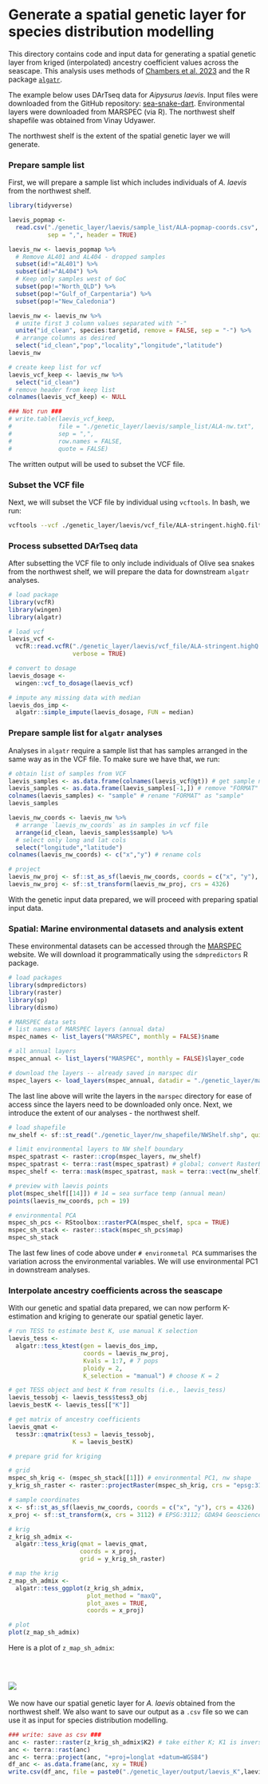 # Generate a spatial genetic layer for species distribution modelling

This directory contains code and input data for generating a spatial genetic layer from kriged (interpolated) ancestry coefficient values across the seascape. This analysis uses methods of [Chambers et al. 2023](https://doi.org/10.1111/1755-0998.13884) and the R package [`algatr`](https://github.com/TheWangLab/algatr).

The example below uses DArTseq data for <i>Aipysurus laevis</i>. Input files were downloaded from the GitHub repository: [sea-snake-dart](https://github.com/a-lud/sea-snake-dart). Environmental layers were downloaded from MARSPEC (via R). The northwest shelf shapefile was obtained from Vinay Udyawer. 

The northwest shelf is the extent of the spatial genetic layer we will generate.

### Prepare sample list
First, we will prepare a sample list which includes individuals of <i>A. laevis</i> from the northwest shelf.

```r
library(tidyverse)

laevis_popmap <- 
  read.csv("./genetic_layer/laevis/sample_list/ALA-popmap-coords.csv",
           sep = ",", header = TRUE)

laevis_nw <- laevis_popmap %>% 
  # Remove AL401 and AL404 - dropped samples
  subset(id!="AL401") %>% 
  subset(id!="AL404") %>% 
  # Keep only samples west of GoC
  subset(pop!="North_QLD") %>% 
  subset(pop!="Gulf_of_Carpentaria") %>% 
  subset(pop!="New_Caledonia")

laevis_nw <- laevis_nw %>%
  # unite first 3 column values separated with "-"
  unite("id_clean", species:targetid, remove = FALSE, sep = "-") %>% 
  # arrange columns as desired
  select("id_clean","pop","locality","longitude","latitude")
laevis_nw

# create keep list for vcf
laevis_vcf_keep <- laevis_nw %>% 
  select("id_clean")
# remove header from keep list
colnames(laevis_vcf_keep) <- NULL

### Not run ###
# write.table(laevis_vcf_keep,
#             file = "./genetic_layer/laevis/sample_list/ALA-nw.txt",
#             sep = ",",
#             row.names = FALSE,
#             quote = FALSE)
```

The written output will be used to subset the VCF file.

### Subset the VCF file
Next, we will subset the VCF file by individual using `vcftools`. In bash, we run:
```bash
vcftools --vcf ./genetic_layer/laevis/vcf_file/ALA-stringent.highQ.filtered.vcf --keep ./genetic_layer/laevis/sample-list/ALA-nw.txt --recode --stdout > ./genetic_layer/laevis/vcf_file/ALA-stringent.highQ.filtered.nw.keep.vcf
```

### Process subsetted DArTseq data
After subsetting the VCF file to only include individuals of Olive sea snakes from the northwest shelf, we will prepare the data for downstream `algatr` analyses.
```r
# load package
library(vcfR)
library(wingen)
library(algatr)

# load vcf
laevis_vcf <- 
  vcfR::read.vcfR("./genetic_layer/laevis/vcf_file/ALA-stringent.highQ.filtered.nw.keep.vcf", 
                  verbose = TRUE)

# convert to dosage
laevis_dosage <- 
  wingen::vcf_to_dosage(laevis_vcf)

# impute any missing data with median
laevis_dos_imp <- 
  algatr::simple_impute(laevis_dosage, FUN = median)
```

### Prepare sample list for `algatr` analyses
Analyses in `algatr` require a sample list that has samples arranged in the same way as in the VCF file. To make sure we have that, we run:
```r
# obtain list of samples from VCF
laevis_samples <- as.data.frame(colnames(laevis_vcf@gt)) # get sample names from ala_vcf
laevis_samples <- as.data.frame(laevis_samples[-1,]) # remove "FORMAT" colname
colnames(laevis_samples) <- "sample" # rename "FORMAT" as "sample"
laevis_samples

laevis_nw_coords <- laevis_nw %>%
  # arrange `laevis_nw_coords` as in samples in vcf file
  arrange(id_clean, laevis_samples$sample) %>% 
  # select only long and lat cols
  select("longitude","latitude")
colnames(laevis_nw_coords) <- c("x","y") # rename cols

# project
laevis_nw_proj <- sf::st_as_sf(laevis_nw_coords, coords = c("x", "y"), crs = "epsg:4326")
laevis_nw_proj <- sf::st_transform(laevis_nw_proj, crs = 4326)
```
With the genetic input data prepared, we will proceed with preparing spatial input data.

### Spatial: Marine environmental datasets and analysis extent
These environmental datasets can be accessed through the [MARSPEC](https://marspec.weebly.com/) website. We will download it programmatically using the `sdmpredictors` R package.
```r
# load packages
library(sdmpredictors)
library(raster)
library(sp)
library(dismo)

# MARSPEC data sets
# list names of MARSPEC layers (annual data) 
mspec_names <- list_layers("MARSPEC", monthly = FALSE)$name 

# all annual layers
mspec_annual <- list_layers("MARSPEC", monthly = FALSE)$layer_code 

# download the layers -- already saved in marspec dir
mspec_layers <- load_layers(mspec_annual, datadir = "./genetic_layer/marspec/")
```
The last line above will write the layers in the `marspec` directory for ease of access since the layers need to be downloaded only once. Next, we introduce the extent of our analyses - the northwest shelf.
```r
# load shapefile
nw_shelf <- sf::st_read("./genetic_layer/nw_shapefile/NWShelf.shp", quiet = TRUE) %>% sf::st_transform(4326)

# limit environmental layers to NW shelf boundary
mspec_spatrast <- raster::crop(mspec_layers, nw_shelf)
mspec_spatrast <- terra::rast(mspec_spatrast) # global; convert RasterBrick to SpatRaster
mspec_shelf <- terra::mask(mspec_spatrast, mask = terra::vect(nw_shelf))

# preview with laevis points
plot(mspec_shelf[[14]]) # 14 = sea surface temp (annual mean)
points(laevis_nw_coords, pch = 19)

# environmental PCA
mspec_sh_pcs <- RStoolbox::rasterPCA(mspec_shelf, spca = TRUE)
mspec_sh_stack <- raster::stack(mspec_sh_pcs$map)
mspec_sh_stack
```
The last few lines of code above under `# environmetal PCA` summarises the variation across the environmental variables. We will use environmental PC1 in downstream analyses.

### Interpolate ancestry coefficients across the seascape
With our genetic and spatial data prepared, we can now perform K-estimation and kriging to generate our spatial genetic layer.
```r
# run TESS to estimate best K, use manual K selection
laevis_tess <- 
  algatr::tess_ktest(gen = laevis_dos_imp, 
                     coords = laevis_nw_proj, 
                     Kvals = 1:7, # 7 pops
                     ploidy = 2, 
                     K_selection = "manual") # choose K = 2 

# get TESS object and best K from results (i.e., laevis_tess)
laevis_tessobj <- laevis_tess$tess3_obj
laevis_bestK <- laevis_tess[["K"]]

# get matrix of ancestry coefficients
laevis_qmat <- 
  tess3r::qmatrix(tess3 = laevis_tessobj, 
                  K = laevis_bestK)

# prepare grid for kriging

# grid
mspec_sh_krig <- (mspec_sh_stack[[1]]) # environmental PC1, nw shape
y_krig_sh_raster <- raster::projectRaster(mspec_sh_krig, crs = "epsg:3112")

# sample coordinates
x <- sf::st_as_sf(laevis_nw_coords, coords = c("x", "y"), crs = 4326)
x_proj <- sf::st_transform(x, crs = 3112) # EPSG:3112; GDA94 Geoscience Australia projection 

# krig
z_krig_sh_admix <- 
  algatr::tess_krig(qmat = laevis_qmat, 
                    coords = x_proj, 
                    grid = y_krig_sh_raster)

# map the krig
z_map_sh_admix <- 
  algatr::tess_ggplot(z_krig_sh_admix,
                      plot_method = "maxQ",
                      plot_axes = TRUE,
                      coords = x_proj)

# plot
plot(z_map_sh_admix)
```
Here is a plot of `z_map_sh_admix`:

<br> 

## ![ ](https://github.com/grcvhon/atm-analysis/blob/master/genetic_layer/laevis/output/laevis_K2.png)

We now have our spatial genetic layer for <i>A. laevis</i> obtained from the northwest shelf. We also want to save our output as a `.csv` file so we can use it as input for species distribution modelling.
```r
### write: save as csv ###
anc <- raster::raster(z_krig_sh_admix$K2) # take either K; K1 is inverse of K2
anc <- terra::rast(anc)
anc <- terra::project(anc, "+proj=longlat +datum=WGS84")
df_anc <- as.data.frame(anc, xy = TRUE)
write.csv(df_anc, file = paste0("./genetic_layer/output/laevis_K",laevis_bestK,".csv"))
```